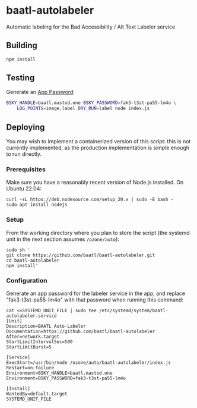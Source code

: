 # baatl-autolabeler

Automatic labeling for the Bad Accessibility / Alt Text Labeler service

## Building

```sh
npm install
```

## Testing

Generate an [App Password](https://bsky.app/settings/app-passwords):

```sh
BSKY_HANDLE=baatl.mastod.one BSKY_PASSWORD=fak3-t3st-pa55-lm4o \
    LOG_POINTS=image,label DRY_RUN=label node index.js
```

## Deploying

You may wish to implement a containerized version of this script: this is not currently implemented, as the production implementation is simple enough to run directly.

### Prerequisites

Make sure you have a reasonably recent version of Node.js installed. On Ubuntu 22.04:

```
curl -sL https://deb.nodesource.com/setup_20.x | sudo -E bash -
sudo apt install nodejs
```

### Setup

From the working directory where you plan to store the script (the systemd unit in the next section assumes `/ozone/auto`):

```
sudo sh '
git clone https://github.com/baatl/baatl-autolabeler.git
cd baatl-autolabeler
npm install'
```

### Configuration

Generate an app password for the labeler service in the app, and replace "fak3-t3st-pa55-lm4o" with that password when running this command:

```
cat <<SYSTEMD_UNIT_FILE | sudo tee /etc/systemd/system/baatl-autolabeler.service
[Unit]
Description=BAATL Auto-Labeler
Documentation=https://github.com/baatl/baatl-autolabeler
After=network.target
StartLimitIntervalSec=500
StartLimitBurst=5

[Service]
ExecStart=/usr/bin/node /ozone/auto/baatl-autolabeler/index.js
Restart=on-failure
Environment=BSKY_HANDLE=baatl.mastod.one
Environment=BSKY_PASSWORD=fak3-t3st-pa55-lm4o

[Install]
WantedBy=default.target
SYSTEMD_UNIT_FILE
```